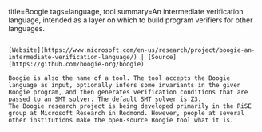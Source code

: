 title=Boogie
tags=language, tool
summary=An intermediate verification language, intended as a layer on which to build program verifiers for other languages.
~~~~~~

[Website](https://www.microsoft.com/en-us/research/project/boogie-an-intermediate-verification-language/) | [Source](https://github.com/boogie-org/boogie)

Boogie is also the name of a tool. The tool accepts the Boogie language as input, optionally infers some invariants in the given Boogie program, and then generates verification conditions that are passed to an SMT solver. The default SMT solver is Z3. 
The Boogie research project is being developed primarily in the RiSE group at Microsoft Research in Redmond. However, people at several other institutions make the open-source Boogie tool what it is.

